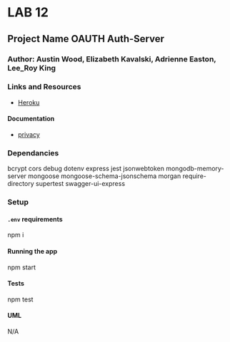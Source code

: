 # LAB 12

## Project Name OAUTH Auth-Server

### Author: Austin Wood, Elizabeth Kavalski, Adrienne Easton, Lee_Roy King

### Links and Resources
* [Heroku](https://star-blazing-auth.herokuapp.com/)

#### Documentation
* [privacy](https://star-blazing-auth.herokuapp.com/privacy.html)

### Dependancies
bcrypt
cors
debug
dotenv
express
jest
jsonwebtoken
mongodb-memory-server
mongoose
mongoose-schema-jsonschema
morgan
require-directory
supertest
swagger-ui-express

### Setup
#### `.env` requirements
npm i

#### Running the app
npm start
  
#### Tests
npm test

#### UML
N/A